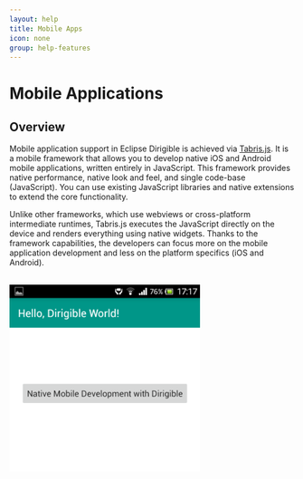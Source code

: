 ```yaml
---
layout: help
title: Mobile Apps
icon: none
group: help-features
---
```


Mobile Applications
===

Overview
---

Mobile application support in Eclipse Dirigible is achieved via [Tabris.js](http://tabrisjs.com). It is a mobile framework that allows you to develop native iOS and Android mobile applications, written entirely in JavaScript. This framework provides native performance, native look and feel, and single code-base (JavaScript). You can use existing JavaScript libraries and native extensions to extend the core functionality.

Unlike other frameworks, which use webviews or cross-platform intermediate runtimes, Tabris.js executes the JavaScript directly on the device and renders everything using native widgets. Thanks to the framework capabilities, the developers can focus more on the mobile application development and less on the platform specifics (iOS and Android).

<br>
	<img class="img-responsive" src="/help/images/features/mobile_app.png"/>
<br>
